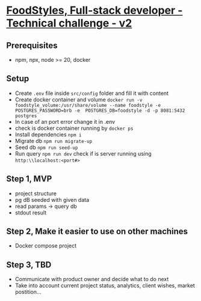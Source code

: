 # [FoodStyles, Full-stack developer - Technical challenge - v2](https://docs.google.com/document/d/1WauOgJ9TNVPmOgsqOgTB6hxpYt8u9T2TsDNoC7AVyzA/edit?pli=1#heading=h.oom386tve340)

## Prerequisites
- npm, npx, node >= 20, docker

## Setup
- Create `.env` file inside `src/config` folder and fill it with content
- Create docker container and volume `docker run -v foodstyle_volume:/usr/share/volume --name foodstyle -e POSTGRES_PASSWORD=brb -e  POSTGRES_DB=foodstyle -d -p 8081:5432 postgres`
- In case of an port error change it in .env
- check is docker container running by `docker ps`
- Install dependencies `npm i`
- Migrate db `npm run migrate-up`
- Seed db `npm run seed-up`
- Run query `npm run dev` check if is server running using `http:\\localhost:<port#>`

## Step 1, MVP
- project structure
- pg dB seeded with given data
- read params -> query db
- stdout result

## Step 2, Make it easier to use on other machines
- Docker compose project

## Step 3, TBD
- Communicate with product owner and decide what to do next
- Take into account current project status, analytics, client wishes, market postition...
